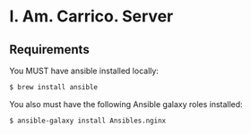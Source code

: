 # I. Am. Carrico. Server



## Requirements

You MUST have ansible installed locally:

```bash
$ brew install ansible
```

You also must have the following Ansible galaxy roles installed:

```bash
$ ansible-galaxy install Ansibles.nginx
```
